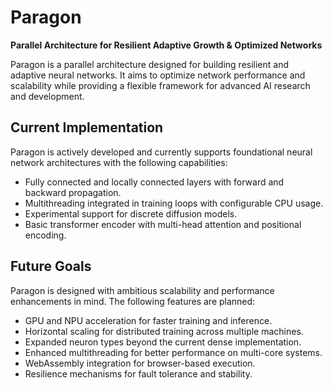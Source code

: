 # Paragon

**Parallel Architecture for Resilient Adaptive Growth & Optimized Networks**

Paragon is a parallel architecture designed for building resilient and adaptive neural networks. It aims to optimize network performance and scalability while providing a flexible framework for advanced AI research and development.

## Current Implementation

Paragon is actively developed and currently supports foundational neural network architectures with the following capabilities:

- Fully connected and locally connected layers with forward and backward propagation.
- Multithreading integrated in training loops with configurable CPU usage.
- Experimental support for discrete diffusion models.
- Basic transformer encoder with multi-head attention and positional encoding.

## Future Goals

Paragon is designed with ambitious scalability and performance enhancements in mind. The following features are planned:

- GPU and NPU acceleration for faster training and inference.
- Horizontal scaling for distributed training across multiple machines.
- Expanded neuron types beyond the current dense implementation.
- Enhanced multithreading for better performance on multi-core systems.
- WebAssembly integration for browser-based execution.
- Resilience mechanisms for fault tolerance and stability.
